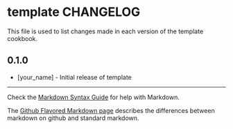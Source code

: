 # template CHANGELOG

This file is used to list changes made in each version of the template cookbook.

## 0.1.0
- [your_name] - Initial release of template

- - -
Check the [Markdown Syntax Guide](http://daringfireball.net/projects/markdown/syntax) for help with Markdown.

The [Github Flavored Markdown page](http://github.github.com/github-flavored-markdown/) describes the differences between markdown on github and standard markdown.
